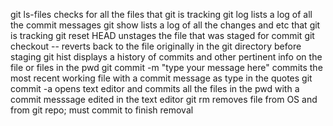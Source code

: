 git ls-files
  checks for all the files that git is tracking
git log
  lists a log of all the commit messages
git show
  lists a log of all the changes and etc that git is tracking
git reset HEAD <file>
  unstages the file that was staged for commit
git checkout -- <file>
  reverts back to the file originally in the git directory before staging
git hist
  displays a history of commits and other pertinent info on the file or files
  in the pwd
git commit -m "type your message here"
  commits the most recent working file with a commit message as type in the
  quotes
git commit -a
  opens text editor and commits all the files in the pwd with a commit messsage
  edited in the text editor
git rm <file>
  removes file from OS and from git repo; must commit to finish removal
